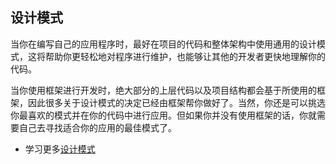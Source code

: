 ## 设计模式 
当你在编写自己的应用程序时，最好在项目的代码和整体架构中使用通用的设计模式，这将帮助你更轻松地对程序进行维护，也能够让其他的开发者更快地理解你的代码。

当你使用框架进行开发时，绝大部分的上层代码以及项目结构都会基于所使用的框架，因此很多关于设计模式的决定已经由框架帮你做好了。当然，你还是可以挑选你最喜欢的模式并在你的代码中进行应用。但如果你并没有使用框架的话，你就需要自己去寻找适合你的应用的最佳模式了。

* 学习更多[设计模式](pages/Design-Patterns.html)
